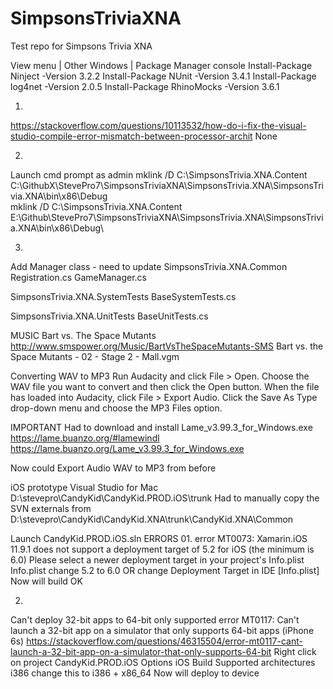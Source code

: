 # SimpsonsTriviaXNA
Test repo for Simpsons Trivia XNA

View menu | Other Windows | Package Manager console
Install-Package Ninject -Version 3.2.2
Install-Package NUnit -Version 3.4.1
Install-Package log4net -Version 2.0.5
Install-Package RhinoMocks -Version 3.6.1

01.
https://stackoverflow.com/questions/10113532/how-do-i-fix-the-visual-studio-compile-error-mismatch-between-processor-archit
<PropertyGroup>
  <ResolveAssemblyWarnOrErrorOnTargetArchitectureMismatch>None</ResolveAssemblyWarnOrErrorOnTargetArchitectureMismatch>
</PropertyGroup>


02.
Launch cmd prompt as admin
mklink /D C:\SimpsonsTrivia.XNA.Content C:\GithubX\StevePro7\SimpsonsTriviaXNA\SimpsonsTrivia.XNA\SimpsonsTrivia.XNA\bin\x86\Debug\
mklink /D C:\SimpsonsTrivia.XNA.Content E:\Github\StevePro7\SimpsonsTriviaXNA\SimpsonsTrivia.XNA\SimpsonsTrivia.XNA\bin\x86\Debug\


03.
Add Manager class - need to update
SimpsonsTrivia.XNA.Common
Registration.cs
GameManager.cs

SimpsonsTrivia.XNA.SystemTests
BaseSystemTests.cs

SimpsonsTrivia.XNA.UnitTests
BaseUnitTests.cs


MUSIC
Bart vs. The Space Mutants
http://www.smspower.org/Music/BartVsTheSpaceMutants-SMS
Bart vs. the Space Mutants - 02 - Stage 2 - Mall.vgm


Converting WAV to MP3
Run Audacity and click File > Open.
Choose the WAV file you want to convert and then click the Open button.
When the file has loaded into Audacity, click File > Export Audio.
Click the Save As Type drop-down menu and choose the MP3 Files option.

IMPORTANT
Had to download and install Lame_v3.99.3_for_Windows.exe 
https://lame.buanzo.org/#lamewindl
https://lame.buanzo.org/Lame_v3.99.3_for_Windows.exe

Now could Export Audio WAV to MP3 from before



iOS prototype
Visual Studio for Mac
D:\stevepro\CandyKid\CandyKid.PROD.iOS\trunk
Had to manually copy the SVN externals from
D:\stevepro\CandyKid\CandyKid.XNA\trunk\CandyKid.XNA\Common

Launch CandyKid.PROD.iOS.sln
ERRORS
01.
error MT0073: Xamarin.iOS 11.9.1 does not support a deployment target of 5.2 for iOS (the minimum is 6.0)
Please select a newer deployment target in your project's Info.plist
Info.plist
change 5.2 to 6.0
OR
change Deployment Target in IDE [Info.plist]
Now will build OK

02.
Can't deploy 32-bit apps to 64-bit only supported
error MT0117: Can't launch a 32-bit app on a simulator that only supports 64-bit apps (iPhone 6s)
https://stackoverflow.com/questions/46315504/error-mt0117-cant-launch-a-32-bit-app-on-a-simulator-that-only-supports-64-bit
Right click on project
CandyKid.PROD.iOS
Options
iOS Build
Supported architectures
i386
change this to
i386 + x86_64
Now will deploy to device